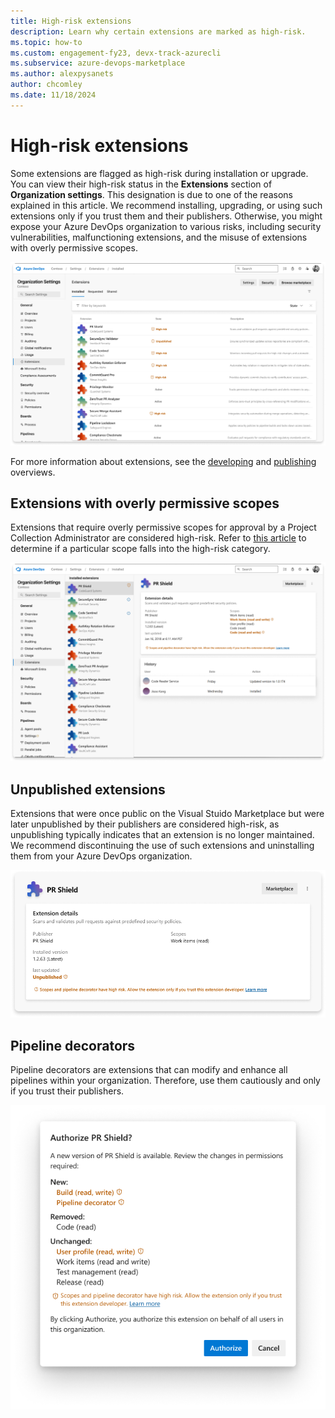 ```yaml
---
title: High-risk extensions
description: Learn why certain extensions are marked as high-risk.
ms.topic: how-to
ms.custom: engagement-fy23, devx-track-azurecli
ms.subservice: azure-devops-marketplace
ms.author: alexpysanets
author: chcomley
ms.date: 11/18/2024
---
```


# High-risk extensions

Some extensions are flagged as high-risk during installation or upgrade. You can view their high-risk status in the **Extensions** section of **Organization settings**. This designation is due to one of the reasons explained in this article. We recommend installing, upgrading, or using such extensions only if you trust them and their publishers. Otherwise, you might expose your Azure DevOps organization to various risks, including security vulnerabilities, malfunctioning extensions, and the misuse of extensions with overly permissive scopes.

![Screenshot showing high-risk extensions in Organization settings.](media/high-risk-extensions/high-risk-extensions-in-org-settings.png)  
  
For more information about extensions, see the [developing](../extend/overview.md) and [publishing](../extend/publish/overview.md) overviews.

## Extensions with overly permissive scopes

Extensions that require overly permissive scopes for approval by a Project Collection Administrator are considered high-risk. Refer to [this article](../extend/develop/manifest.md) to determine if a particular scope falls into the high-risk category.

![Screenshot showing high-risk extension details.](media/high-risk-extensions/high-risk-extension-details.png)

## Unpublished extensions

Extensions that were once public on the Visual Stuido Marketplace but were later unpublished by their publishers are considered high-risk, as unpublishing typically indicates that an extension is no longer maintained. We recommend discontinuing the use of such extensions and uninstalling them from your Azure DevOps organization.

![Screenshot showing high-risk extension details with unpubished status.](media/high-risk-extensions/high-risk-extension-details-unpublished.png)

## Pipeline decorators

Pipeline decorators are extensions that can modify and enhance all pipelines within your organization. Therefore, use them cautiously and only if you trust their publishers.

![Screenshot showing authorization screen for newly added scopes with pipeline decorator included.](media/high-risk-extensions/high-risk-extensions-pipeline-decorator.png)
